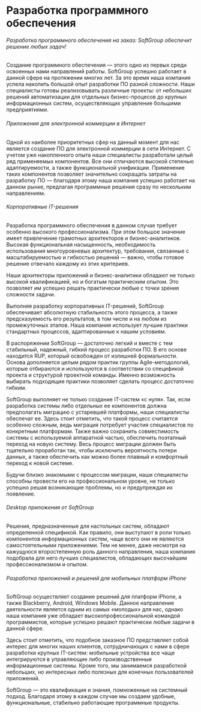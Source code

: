 # Разработка программного обеспечения

###### Разработка программного обеспечения на заказ: SoftGroup обеспечит решение любых задач!

Создание программного обеспечения — этого одно из первых среди освоенных нами направлений работы. SoftGroup успешно работает в данной сфере на протяжении многих лет. За это время наша компания успела накопить большой опыт разработки ПО разной сложности. Наши специалисты готовы реализовывать различные проекты: от небольших решений автоматизации для отдельных бизнес\-процесов до крупных информационных систем, осуществляющих управление большими предприятиями.

###### Приложения для электронной коммерции в Интернет

Одной из наиболее приоритетных сфер на данный момент для нас является создание ПО для электронной коммерции в сети Интернет. С учетом уже накопленного опыта наши специалисты разработали целый ряд применяемых компонентов. Все они отличаются высокой степенью адаптируемости, а также функциональной унификации. Применение таких компонентов позволяет значительно сокращать затраты на разработку ПО — благодаря этому наша компания успешно работает на данном рынке, предлагая программные решения сразу по нескольким направлениям.

###### Корпоративные IT\-решения

Разработка программного обеспечения в данном случае требует особенно высокого профессионализма. При этом большое значение имеет привлечение грамотных архитекторов и бизнес\-аналитиков. Высокая функциональная насыщенность, необходимость использования многоуровневых архитектур, требования, связанные с масштабируемостью и гибкостью решений — важно, чтобы готовое решение отвечало каждому из этих критериев.

Наши архитекторы приложений и бизнес\-аналитики обладают не только высокой квалификацией, но и богатым практическим опытом. Это позволяет им успешно решать практически любые с точки зрения сложности задачи.

Выполняя разработку корпоративных IT\-решений, SoftGroup обеспечивает абсолютную стабильность этого процесса, а также предсказуемость его результатов, в том числе и на любом из промежуточных этапов. Наша компания использует лучшие практики стандартных процессов, адаптированные к нашим условиям.

В распоряжении SoftGroup — достаточно легкий и вместе с тем стабильный, надежный, гибкий процесс разработки ПО. В его основе находится RUP, который освобожден от излишней формальности. Основа дополняется целым рядом практик группы Agile\-методологий, которые отбираются и используются в соответствии со спецификой проекта и структурой проектной команды. Именно возможность выбирать подходящие практики позволяет сделать процесс достаточно гибким.

SoftGroup выполняет не только создание IT\-систем «с нуля». Так, если разработка системы либо отдельных ее компонентов должна предполагать миграцию с устаревшей платформы, наши специалисты обеспечат ее. Здесь стоит отметить, что такой процесс считается особенно сложным, ведь миграция потребует участия специалистов по конкретным платформам. Также важно сохранить совместимость системы с используемой аппаратной частью, обеспечить поэтапный переход на новую систему. Весь процесс миграции должен быть тщательно проработан так, чтобы исключить вероятность потери данных, а также обеспечить как можно более плавный и комфортный переход к новой системе.

Будучи близко знакомыми с процессом миграции, наши специалисты способны провести его на профессиональном уровне, не только успешно решая возникающие проблемы, но и предупреждая их появление.

###### Desktop приложения от SoftGroup

Решения, предназначенные для настольных систем, обладают определенной спецификой. Как правило, они выступают в роли только компонентов информационных систем, чаще всего они не являются самостоятельными приложениями. Тем не менее, даже несмотря на кажущуюся второстепенную роль данного направления, наша компания подобрала для него лучших специалистов, обладающих высочайшим профессионализмом и опытом.

###### Разработка приложений и решений для мобильных платформ iPhone

SoftGroup осуществляет создание решений для платформ iPhone, а также Blackberry, Android, Windows Mobile. Данное направление деятельности является одним из самых «молодых» для нас, однако наша компания уже обладает высокопрофессиональной командой программистов, которые успешно решают практически любые задачи в данной сфере.

Здесь стоит отметить, что подобное заказное ПО представляет собой интерес для многих наших клиентов, сотрудничающих с нами в сфере разработки крупных IT\-систем: мобильные устройства все чаще интегрируются в управляющие либо производственные информационные системы. Кроме того, мы занимаемся разработкой небольших, но интересных либо полезных для конечных пользователей приложений.

SoftGroup — это квалификация и знания, помноженные на системный подход. Благодаря этому в каждом случае мы создаем удобные, функциональные, стабильно работающие программные продукты.
